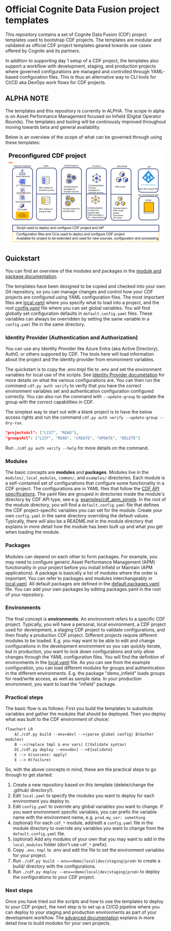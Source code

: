 # Official Cognite Data Fusion project templates

This repository contains a set of Cognite Data Fusion (CDF) project templates used to
bootstrap CDF projects. The templates are modular and validated as official CDF project templates
geared towards use cases offered by Cognite and its partners.

In addition to supporting day 1 setup of a CDF project, the templates also support a workflow
with development, staging, and production projects where governed configurations are managed
and controlled through YAML-based configuration files. This is thus an alternative way to CLI tools
for CI/CD aka DevOps work flows for CDF projects.

## ALPHA NOTE

The templates and this repository is currently in ALPHA. The scope in alpha is on Asset
Performance Management focused on Infield (Digital Operator Rounds). The templates and tooling
will be continously improved throughout moving towards beta and general availability.

Below is an overview of the scope of what can be governed through using these templates:

![Overview of project templates](./static/overview.png "Overview")

## Quickstart

You can find an overview of the modules and packages in the [module and package documentation](./docs/overview.md).

The templates have been designed to be copied and checked into your own
Git repository, so you can manage changes and control how your CDF projects are configured
using YAML configuration files. The most important files are [local.yaml](./local.yaml) where you specify what
to load into a project, and the root [config.yaml](./config.yaml) file where you can set global
variables. You will find globally set configuration defaults in `default.config.yaml` files. These variables
can always be overridden by setting the same variable in a `config.yaml` file in the same directory.

### Identity Provider (Authentication and Authorization)

You can use any Identity Provider like Azure Entra (aka Active Directory), Auth0, or others suppored by CDF.
The tools here will load information about the project and the identity provider from environment variables.

The quickstart is to copy the .env.tmpl file to .env and set the environment variables for local use
of the scripts. See [Identity Provider documetation](./docs/idp.md) for more details on what the various
configurations are. You can then run the command `cdf.py auth verify` to verify that you have the
correct environment variables set and authentication configuration configured correctly. You can also run
the command with `--update-group` to update the group with the correct capabilities in CDF.

The simplest way to start out with a blank project is to have the below access rights and run the
command `cdf.py auth verify --update-group --dry-run`.

```json
"projectsAcl": ["LIST", "READ"],
"groupsAcl": ["LIST", "READ", "CREATE", "UPDATE", "DELETE"]
```

Run `./cdf.py auth verify --help` for more details on the command.

### Modules

The basic concepts are **modules** and **packages**. Modules live in the `modules/`, `local_modules`, `common/`, and `examples/`
directories. Each module is a self-contained set of configurations that configure some functionality
in a CDF project. The configurations are in YAML files that follow the
[CDF API specifications](https://api-docs.cognite.com). The yaml files are grouped in directories
inside the module's directory by CDF API type, see e.g. [examples/cdf_apm_simple](./examples/cdf_apm_simple).
In the root of the module directory, you will find a `default.config.yaml` file that defines the CDF project-specific
variables you can set for the module. Create your own `config.yaml` in the same directory overriding the default values.
Typically, there will also be a README.md in the module directory
that explains in more detail how the module has been built up and what you get when loading the module.

### Packages

Modules can depend on each other to form packages. For example, you may need to configure generic Asset Performance
Management (APM) functionality in your project before you install Infield or Maintain (APM
applications). A package is basically a list of modules
where the order is important. You can refer to packages and modules interchangeably in [local.yaml](./local.yaml).
All default packages are defined in the [default.packages.yaml](./default.packages.yaml) file. You can add your own
packages by editing packages.yaml in the root of your repository.

### Environments

The final concept is **environments**. An environment refers to a specific CDF project. Typically, you
will have a personal, local environment, a CDF project used for development, a staging CDF project
to validate configurations, and then finally a production CDF project. Different projects require different
modules to be loaded.  E.g. you may want to be able to
edit and change configurations in the development environment so you can quickly iterate, but in
production, you want to lock down configurations and only allow changes through the YAML configuration
files. You will find the definition of environments in the [local.yaml](./local.yaml) file.
As you can see from the example configuration, you can load different modules for groups and authentication
in the different environments. E.g. the package "demo_infield" loads groups for read/write access, as well
as sample data. In your production environment, you want to load the "infield" package.

### Practical steps

The basic flow is as follows: First you build the templates to substitute variables and gather
the modules that should be deployed. Then you deploy what was built to the CDF environment of choice:

```mermaid
flowchart LR
    A[./cdf.py build --env=dev] -->|parse global config| B(Gather modules)
    B -->|replace tmpl & env vars| C(Validate syntax)
    D[./cdf.py deploy --env=dev] -->E{validate}
    E --> G(success: apply)
    E --> H(failure)
```

So, with the above concepts in mind, these are the practical steps to go through to get started:

1. Create a new repository based on this template (delete/change the .github/ directory!).
2. Edit `local.yaml` to specify the modules you want to deploy for each environment you deploy to.
3. Edit `config.yaml` to override any global variables you want to change. If you want environment specific
   variables, you can prefix the variable name with the environment name, e.g. `prod.my_var: something`
4. (optional) For each `cdf_*` module, add/edit a `config.yaml` file in the module directory to override any
   variables you want to change from the `default.config.yaml` file.
5. (optional) Add any modules of your own that you may want to add in the `local_modules` folder (don't use `cdf_*` prefix).
6. Copy `.env.tmpl` to .env and edit the file to set the environment variables for your project.
7. Run `./cdf.py build --env=<demo|local|dev|staging|prod>` to create a build/ directory with the
   configurations.
8. Run `./cdf.py deploy --env=<demo|local|dev|staging|prod>` to deploy the configurations to your CDF project.

### Next steps

Once you have tried out the scripts and how to use the templates to deploy to your CDF project,
the next step is to set up a CI/CD pipeline where you can deploy to your staging and production
environments as part of your development workflow. The [advanced documentation](./docs/advanced.md)
explains in more detail how to build modules for your own projects.
